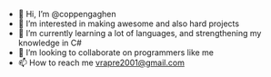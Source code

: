 - 👋 Hi, I’m @coppengaghen
- 👀 I’m interested in making awesome and also hard projects
- 🌱 I’m currently learning a lot of languages, and strengthening my knowledge in C#
- 💞️ I’m looking to collaborate on programmers like me
- 📫 How to reach me vrapre2001@gmail.com

<!---
coppengaghen/coppengaghen is a ✨ special ✨ repository because its `README.md` (this file) appears on your GitHub profile.
You can click the Preview link to take a look at your changes.
--->
